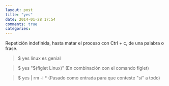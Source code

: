```yaml
---
layout: post
title: "yes"
date: 2014-01-28 17:54
comments: true
categories: 
---
```

Repetición indefinida, hasta matar el proceso con Ctrl + c,  de una palabra o frase.

>$ yes linux es genial

>$ yes "$(figlet Linux)" (En combinación con el comando figlet)

>$ yes | rm -i * (Pasado como entrada para que conteste "si" a todo)

